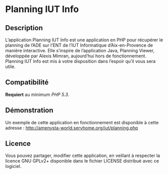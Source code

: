 Planning IUT Info
==========

Description
-------------
L’application Planning IUT Info est une application en PHP pour récupérer le planning de l’ADE sur l’ENT de l’IUT Informatique d’Aix-en-Provence de manière interactive. Elle s’inspire de l’application Java, Planning Viewer, développée par Alexis Mimran, aujourd’hui hors de fonctionnement.
Planning IUT Info est mis à votre disposition dans l’espoir qu’il vous sera utile.


Compatibilité
-------------
**Requiert** au minimum *PHP 5.3*.


Démonstration
-------------
Un exemple de cette application en fonctionnement est disponible à cette adresse : http://amenysta-world.servhome.org/iut/planning.php


Licence
-------------
Vous pouvez partager, modifier cette application, en veillant à respecter la licence GNU GPLv2+ disponible dans le fichier LICENSE distribué avec ce logiciel.